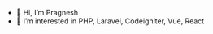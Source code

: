 - 👋 Hi, I’m Pragnesh
- 👀 I’m interested in PHP, Laravel, Codeigniter, Vue, React
<!---
pragneshgc/pragneshgc is a ✨ special ✨ repository because its `README.md` (this file) appears on your GitHub profile.
You can click the Preview link to take a look at your changes.
--->
